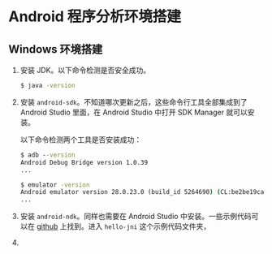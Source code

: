 # Android 程序分析环境搭建

## Windows 环境搭建

1. 安装 JDK。以下命令检测是否安全成功。

   ```cmd
   $ java -version
   ```

2. 安装 `android-sdk`。不知道哪次更新之后，这些命令行工具全部集成到了 Android Studio 里面，在 Android Studio 中打开 SDK Manager 就可以安装。

   以下命令检测两个工具是否安装成功：

   ```cmd
   $ adb --version
   Android Debug Bridge version 1.0.39
   ...
   
   $ emulator -version
   Android emulator version 28.0.23.0 (build_id 5264690) (CL:be2be19ca0131957449e8c0ded5e55070f9537b0)
   ...
   ```

3. 安装 `android-ndk`。同样也需要在 Android Studio 中安装。一些示例代码可以在 [github](https://github.com/googlesamples/android-ndk.git) 上找到。进入 `hello-jni` 这个示例代码文件夹，

4. 